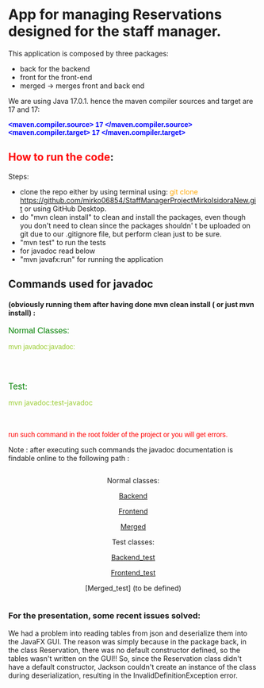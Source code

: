 # App for managing Reservations designed for the staff manager.

This application is composed by three packages:

*   back for the backend
  * front for the front-end
  * merged -> merges front and back end

We are using Java 17.0.1. hence the maven compiler sources and target are 17 and 17:

<b>
<span style="font-family: Arial; color: blue;">&lt;maven.compiler.source&gt; 17 &lt;/maven.compiler.source&gt;</span>
</b>

<br>

<b>
<span style="font-family: Arial; color: blue;">&lt;maven.compiler.target&gt; 17 &lt;/maven.compiler.target&gt;</span>
</b>

## <span style="color: red;">How to run the code</span>:

Steps:

*   clone the repo either by using terminal using: <span style="color: orange;">git clone https://github.com/mirko06854/StaffManagerProjectMirkoIsidoraNew.git </span> or using GitHub Desktop.
*   do "mvn clean install" to clean and install the packages, even though you don't need to clean since the packages shouldn' t be uploaded on git due to our .gitignore file, but perform clean just to be sure.
*  "mvn test" to run the tests
*  for javadoc read below
*  "mvn javafx:run" for running the application




## Commands used for javadoc
#### (obviously running them after having done mvn clean install ( or just mvn install) :

<span style="font-family: Arial; color: green; font-size: larger"> Normal Classes: </span>

<span style="font-family: Arial; color: yellowgreen;"> mvn javadoc:javadoc: </span>

<br>
<br>

<span style="color: green; font-size: larger"> Test: </span>

<span style="color: yellowgreen;" > mvn javadoc:test-javadoc </span>

<br> <br>
<span style="font-family: Arial; color: red;"> run such command in the root folder of the project or you will get errors.</span>


Note : after executing such commands the javadoc documentation is findable online to the following path :

<div style="display: flex; justify-content: center;">
    <div style="text-align: center;">

Normal classes:

[Backend](../StaffManagerProjectMirkoIsidoraNew/target/site/apidocs/back)

[Frontend](../StaffManagerProjectMirkoIsidoraNew/target/site/apidocs/front)

[Merged](../StaffManagerProjectMirkoIsidoraNew/target/site/apidocs/merged)

Test classes:

[Backend_test](../StaffManagerProjectMirkoIsidoraNew/target/site/testapidocs/back_tests)

[Frontend_test](../StaffManagerProjectMirkoIsidoraNew/target/site/testapidocs/front_tests)

[Merged_test] (to be defined)

 </div>
</div>

### For the presentation, some recent issues solved:

We had a problem into reading tables from json and deserialize them into the JavaFX GUI. The reason was simply because in the package back, in the class Reservation, there was no default constructor defined, so the tables wasn't written on the GUI!!
So, since the Reservation class didn't have a default constructor, Jackson couldn't create an instance of the class during deserialization, resulting in the InvalidDefinitionException error.

